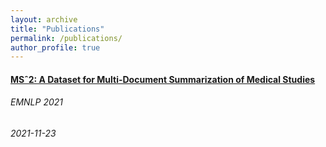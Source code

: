 ```yaml
---
layout: archive
title: "Publications"
permalink: /publications/
author_profile: true
---
```


#### [MSˆ2: A Dataset for Multi-Document Summarization of Medical Studies](http://madeleinevanzuylen.com/files/MS2_A_Dataset_for_Multi-Document_Summarization_of_Medical_Studies.pdf)
###### EMNLP 2021
###### 2021-11-23
